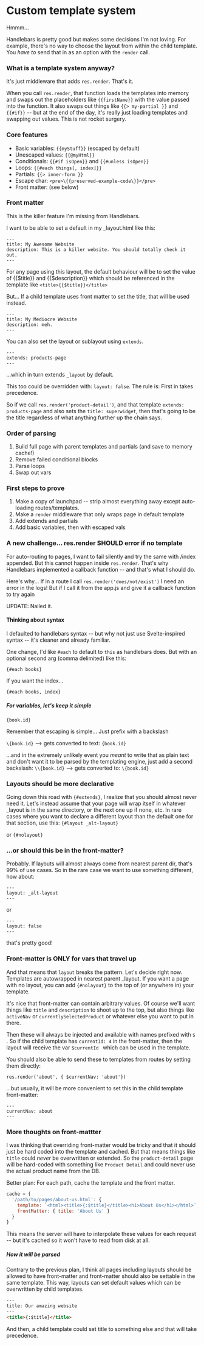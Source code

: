 # Custom template system

Hmmm...

Handlebars is pretty good but makes some decisions I'm not loving. For example, there's no way to choose the layout from within the child template. You *have to* send that in as an option with the `render` call. 

### What is a template system anyway?

It's just middleware that adds `res.render`. That's it. 

When you call `res.render`, that function loads the templates into memory and swaps out the placeholders like `{{firstName}}` with the value passed into the function. It also swaps out things like `{{> my-partial }}` and `{{#if}}` -- but at the end of the day, it's really just loading templates and swapping out values. This is not rocket surgery.

### Core features

- Basic variables: `{{myStuff}}` (escaped by default)
- Unescaped values: `{{@myHtml}}`
- Conditionals: `{{#if isOpen}}` and `{{#unless isOpen}}`
- Loops: `{{#each things[, index]}}`
- Partials: `{{> inner-form }}`
- Escape char: `<pre>\{{preserved-example-code\}}</pre>`
- Front matter: (see below)

### Front matter

This is the killer feature I'm missing from Handlebars.

I want to be able to set a default in my _layout.html like this:

```
---
title: My Awesome Website
description: This is a killer website. You should totally check it out.
---
```

For any page using this layout, the default behaviour will be to set the value of {{$title}} and {{$description}} which should be referenced in the template like `<title>{{$title}}</title>`

But... If a child template uses front matter to set the title, that will be used instead.

```
---
title: My Mediocre Website
description: meh.
---
```

You can also set the layout or sublayout using `extends`.

```
---
extends: products-page
---
```

 ...which in turn extends `_layout` by default.

This too could be overridden with: `layout: false`. The rule is: First in takes precedence.

So if we call `res.render('product-detail')`, and that template `extends: products-page` and also sets the  `title: superwidget`, then that's going to be the title regardless of what anything further up the chain says. 



### Order of parsing

1. Build full page with parent templates and partials (and save to memory cache!)
2. Remove failed conditional blocks
3. Parse loops
4. Swap out vars



### First steps to prove

1. Make a copy of launchpad -- strip almost everything away except auto-loading routes/templates.
2. Make a `render` middleware that only wraps page in default template
3. Add extends and partials
4. Add basic variables, then with escaped vals



### A new challenge... res.render SHOULD error if no template

For auto-routing to pages, I want to fail silently and try the same with /index appended. But this cannot happen inside `res.render`. That's why Handlebars implemented a callback function -- and that's what I should do. 

Here's why...  If in a route I call `res.render('does/not/exist')` I need an error in the logs! But if I call it from the app.js and give it a callback function to try again 

UPDATE: Nailed it.



#### Thinking about syntax

I defaulted to handlebars syntax -- but why not just use Svelte-inspired syntax -- it's cleaner and already familiar.

One change, I'd like `#each` to default to `this` as handlebars does. But with an optional second arg (comma delimited) like this:

```{#each books}```

If you want the index...

```{#each books, index}```

##### For variables, let's keep it simple

```{book.id}```

Remember that escaping is simple... Just prefix with a backslash

```\{book.id}``` --> gets converted to text: `{book.id}`

...and in the extremely unlikely event you *meant* to write that as plain text and don't want it to be parsed by the templating engine, just add a second backslash: `\\{book.id}` --> gets converted to: `\{book.id}`



### Layouts should be more declarative

Going down this road with `{#extends}`, I realize that you should almost never need it. Let's instead assume that your page will wrap itself in whatever _layout is in the same directory, or the next one up if none, etc. In rare cases where you want to declare a different layout than the default one for that section, use this:
`{#layout _alt-layout}`

or
`{#nolayout}`

### ...or should this be in the front-matter?

Probably. If layouts will almost always come from nearest parent dir, that's 99% of use cases. So in the rare case we want to use something different, how about:

```
---
layout: _alt-layout
---
```

or

```
---
layout: false
---
```

that's pretty good!



### Front-matter is ONLY for vars that travel up

And that means that `layout` breaks the pattern. Let's decide right now. Templates are autowrapped in nearest parent _layout. If you want a page with no layout, you can add `{#nolayout}` to the top of (or anywhere in) your template.

It's nice that front-matter can contain arbitrary values. Of course we'll want things like `title` and `description` to shoot up to the top, but also things like `activeNav` or `currentlySelectedProduct` or whatever else you want to put in there.

Then these will always be injected and available with names prefixed with `$` . So if the child template has `currentId: 4` in the front-matter, then the layout will receive the var `$currentId ` which can be used in the template.

You should also be able to send these to templates from routes by setting them directly:

```
res.render('about', { $currentNav: 'about'})
```

...but usually, it will be more convenient to set this in the child template front-matter:

```
---
currentNav: about
---
```



### More thoughts on front-mattter

I was thinking that overriding front-matter would be tricky and that it should just be hard coded into the template and cached. But that means things like `title` could *never* be overwritten or extended. So the `product-detail` page will be hard-coded with something like `Product Detail` and could never use the actual product name from the DB.

Better plan: For each path, cache the template and the front matter.

```js
cache = {
  '/path/to/pages/about-us.html': {
    template: `<html><title>{:$title}</title><h1>About Us</h1></html>`,
    frontMatter: { title: 'About Us' }
  }
}
```

This means the server will have to interpolate these values for each request -- but it's cached so it won't have to read from disk at all.

##### How it will be parsed

Contrary to the previous plan, I think all pages including layouts should be allowed to have front-matter and front-matter should also be settable in the same template. This way, layouts can set default values which can be overwritten by child templates.

```html
---
title: Our amazing website
---
<title>{:$title}</title>

```

And then, a child template could set title to something else and that will take precedence.

